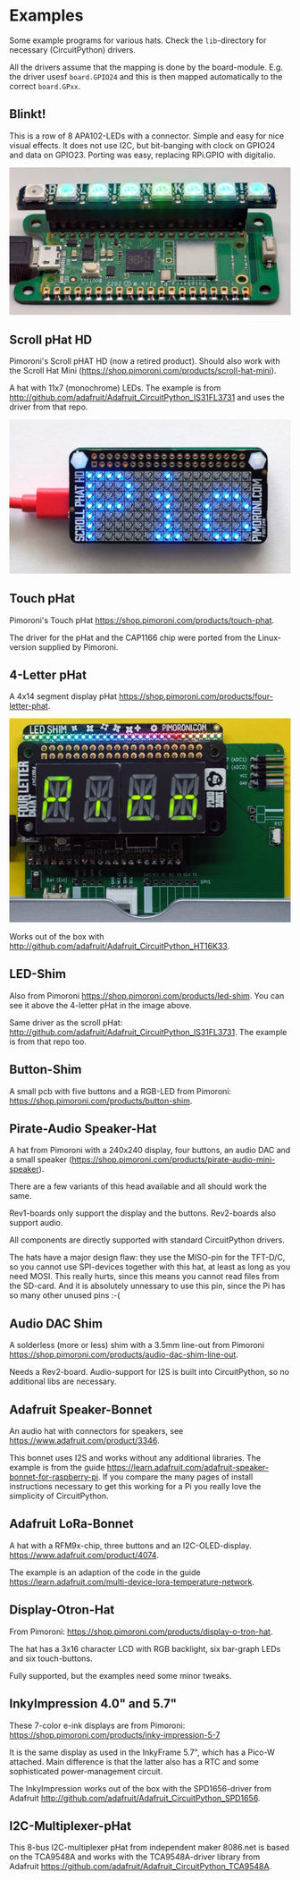 Examples
========

Some example programs for various hats. Check the `lib`-directory for
necessary (CircuitPython) drivers.

All the drivers assume that the mapping is done by the board-module.
E.g. the driver usesf `board.GPIO24` and this is then mapped automatically
to the correct `board.GPxx`.


Blinkt!
-------

This is a row of 8 APA102-LEDs with a connector. Simple and easy for nice
visual effects. It does not use I2C, but bit-banging with clock on GPIO24
and data on GPIO23. Porting was easy, replacing RPi.GPIO with digitalio.

![](blinkt.jpg)


Scroll pHat HD
--------------

Pimoroni's Scroll pHAT HD (now a retired product). Should also work
with the Scroll Hat Mini (<https://shop.pimoroni.com/products/scroll-hat-mini>).

A hat with 11x7 (monochrome) LEDs. The example is from
<http://github.com/adafruit/Adafruit_CircuitPython_IS31FL3731> and
uses the driver from that repo.

![](scroll-phat-hd.jpg)


Touch pHat
----------

Pimoroni's Touch pHat <https://shop.pimoroni.com/products/touch-phat>.

The driver for the pHat and the CAP1166 chip were ported from the
Linux-version supplied by Pimoroni.


4-Letter pHat
-------------

A 4x14 segment display pHat <https://shop.pimoroni.com/products/four-letter-phat>.

![](4letter_hat-led_shim.jpg)

Works out of the box with <http://github.com/adafruit/Adafruit_CircuitPython_HT16K33>.


LED-Shim
--------

Also from Pimoroni <https://shop.pimoroni.com/products/led-shim>. You can see
it above the 4-letter pHat in the image above.

Same driver as the scroll pHat: <http://github.com/adafruit/Adafruit_CircuitPython_IS31FL3731>. The example is from that repo too.


Button-Shim
-----------

A small pcb with five buttons and a RGB-LED from Pimoroni:
<https://shop.pimoroni.com/products/button-shim>.


Pirate-Audio Speaker-Hat
------------------------

A hat from Pimoroni with a 240x240 display, four buttons, an audio DAC and
a small speaker (<https://shop.pimoroni.com/products/pirate-audio-mini-speaker>).

There are a few variants of this head available and all should work the same.

Rev1-boards only support the display and the buttons.
Rev2-boards also support audio.

All components are directly supported with standard CircuitPython drivers.

The hats have a major design flaw: they use the MISO-pin for the TFT-D/C,
so you cannot use SPI-devices together with this hat, at least as long as
you need MOSI. This really hurts, since this means you cannot read files
from the SD-card. And it is absolutely unnessary to use this pin, since
the Pi has so many other unused pins :-(


Audio DAC Shim
--------------

A solderless (more or less) shim with a 3.5mm line-out from Pimoroni
<https://shop.pimoroni.com/products/audio-dac-shim-line-out>.

Needs a Rev2-board. Audio-support for I2S is built into CircuitPython,
so no additional libs are necessary.


Adafruit Speaker-Bonnet
-----------------------

An audio hat with connectors for speakers, see
<https://www.adafruit.com/product/3346>.

This bonnet uses I2S and works without any additional libraries.
The example is from the guide
<https://learn.adafruit.com/adafruit-speaker-bonnet-for-raspberry-pi>. If you
compare the many pages of install instructions necessary to get this
working for a Pi you really love the simplicity of CircuitPython.


Adafruit LoRa-Bonnet
--------------------

A hat with a RFM9x-chip, three buttons and an I2C-OLED-display.
<https://www.adafruit.com/product/4074>.

The example is an adaption of the code in the guide
<https://learn.adafruit.com/multi-device-lora-temperature-network>.


Display-Otron-Hat
-----------------

From Pimoroni: <https://shop.pimoroni.com/products/display-o-tron-hat>.

The hat has a 3x16 character LCD with RGB backlight, six bar-graph
LEDs and six touch-buttons.

Fully supported, but the examples need some minor tweaks.


InkyImpression 4.0" and 5.7"
----------------------------

These 7-color e-ink displays are from Pimoroni:
<https://shop.pimoroni.com/products/inky-impression-5-7>

It is the same display as used in the InkyFrame 5.7", which has a Pico-W
attached. Main difference is that the latter also has a RTC and
some sophisticated power-management circuit.

The InkyImpression works out of the box with the SPD1656-driver from
Adafruit <http://github.com/adafruit/Adafruit_CircuitPython_SPD1656>.


I2C-Multiplexer-pHat
--------------------

This 8-bus I2C-multiplexer pHat from independent maker 8086.net is based
on the TCA9548A and works with the TCA9548A-driver library from Adafruit
<https://github.com/adafruit/Adafruit_CircuitPython_TCA9548A>.

